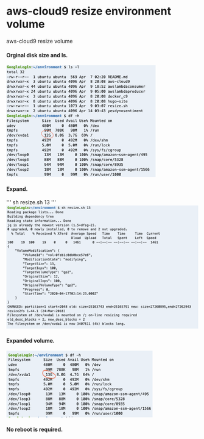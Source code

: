 # aws-cloud9 resize environment volume
aws-cloud9 resize volume


#### Orginal disk size and ls. 

![Orginal size and ls](img/img1.png)

#### Expand.   

'''
sh resize.sh 13
'''
![reszies](img/img2.png)

#### Expanded volume.   
![newsize](img/img3.png)


#### No reboot is required.  
